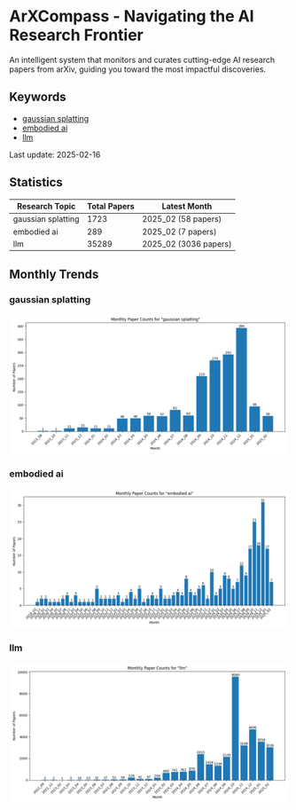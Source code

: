 # ArXCompass - Navigating the AI Research Frontier
An intelligent system that monitors and curates cutting-edge AI research papers from arXiv, guiding you toward the most impactful discoveries.

## Keywords

- [gaussian splatting](gaussian_splatting/)
- [embodied ai](embodied_ai/)
- [llm](llm/)

Last update: 2025-02-16

## Statistics

| Research Topic | Total Papers | Latest Month |
| --- | --- | --- |
| gaussian splatting | 1723 | 2025_02 (58 papers) |
| embodied ai | 289 | 2025_02 (7 papers) |
| llm | 35289 | 2025_02 (3036 papers) |

## Monthly Trends

### gaussian splatting

![Monthly Paper Counts for gaussian splatting](gaussian_splatting/monthly_stats.png)

### embodied ai

![Monthly Paper Counts for embodied ai](embodied_ai/monthly_stats.png)

### llm

![Monthly Paper Counts for llm](llm/monthly_stats.png)


